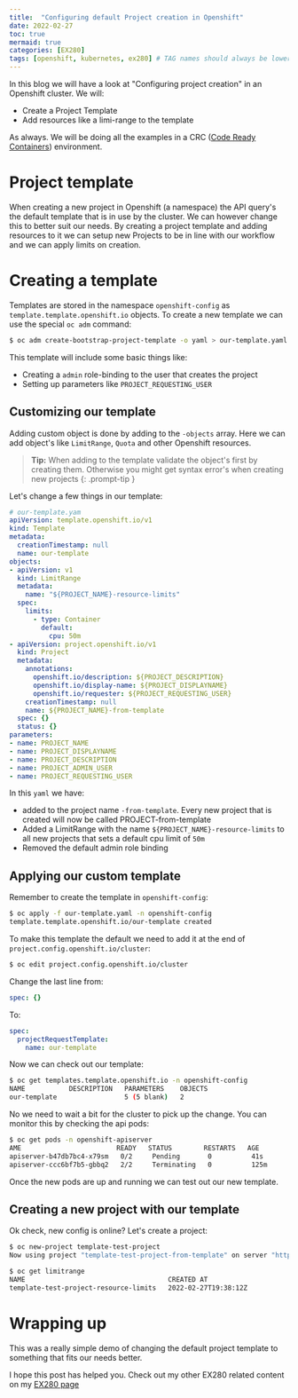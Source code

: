 ```yaml
---
title:  "Configuring default Project creation in Openshift"
date: 2022-02-27
toc: true
mermaid: true
categories: [EX280]
tags: [openshift, kubernetes, ex280] # TAG names should always be lowercase
---
```


In this blog we will have a look at  "Configuring project creation" in an Openshift cluster. We will:
- Create a Project Template
- Add resources like a limi-range to the template

As always. We will be doing all the examples in a CRC ([Code Ready Containers](https://developers.redhat.com/products/codeready-containers/overview)) environment.

# Project template
When creating a new project in Openshift (a namespace) the API query's the default template that is in use by the cluster. We can however change this to better suit our needs.
By creating a project template and adding resources to it we can setup new Projects to be in line with our workflow and we can apply limits on creation.

# Creating a template
Templates are stored in the namespace `openshift-config` as `template.template.openshift.io` objects. To create a new template we can use the special `oc adm` command:

```bash
$ oc adm create-bootstrap-project-template -o yaml > our-template.yaml
```

This template will include some basic things like:
- Creating a `admin` role-binding to the user that creates the project
- Setting up parameters like `PROJECT_REQUESTING_USER`

## Customizing our template
Adding custom object is done by adding to the `-objects` array. Here we can add object's like `LimitRange`, `Quota` and other Openshift resources.

> **Tip:** When adding to the template validate the object's first by creating them. Otherwise you might get syntax error's when creating new projects 
{: .prompt-tip }

Let's change a few things in our template:

```yaml
# our-template.yam
apiVersion: template.openshift.io/v1
kind: Template
metadata:
  creationTimestamp: null
  name: our-template
objects:
- apiVersion: v1
  kind: LimitRange
  metadata:
    name: "${PROJECT_NAME}-resource-limits"
  spec:
    limits:
      - type: Container
        default:
          cpu: 50m
- apiVersion: project.openshift.io/v1
  kind: Project
  metadata:
    annotations:
      openshift.io/description: ${PROJECT_DESCRIPTION}
      openshift.io/display-name: ${PROJECT_DISPLAYNAME}
      openshift.io/requester: ${PROJECT_REQUESTING_USER}
    creationTimestamp: null
    name: ${PROJECT_NAME}-from-template
  spec: {}
  status: {}
parameters:
- name: PROJECT_NAME
- name: PROJECT_DISPLAYNAME
- name: PROJECT_DESCRIPTION
- name: PROJECT_ADMIN_USER
- name: PROJECT_REQUESTING_USER
```

In this `yaml` we have:
- added to the project name `-from-template`. Every new project that is created will now be called PROJECT-from-template
- Added a LimitRange with the name `${PROJECT_NAME}-resource-limits` to all new projects that sets a default cpu limit of `50m`
- Removed the default admin role binding

## Applying our custom template
Remember to create the template in `openshift-config`:

```bash
$ oc apply -f our-template.yaml -n openshift-config
template.template.openshift.io/our-template created 
```

To make this template the default we need to add it at the end of `project.config.openshift.io/cluster`:

```bash
$ oc edit project.config.openshift.io/cluster 
```

Change the last line from:
```yaml
spec: {}
```

To:

```yaml
spec:
  projectRequestTemplate:
    name: our-template
```

Now we can check out our template:

```bash
$ oc get templates.template.openshift.io -n openshift-config
NAME           DESCRIPTION   PARAMETERS    OBJECTS
our-template                 5 (5 blank)   2
```

No we need to wait a bit for the cluster to pick up the change. You can monitor this by checking the api pods:

```bash
$ oc get pods -n openshift-apiserver
AME                        READY   STATUS        RESTARTS   AGE
apiserver-b47db7bc4-x79sm   0/2     Pending       0          41s
apiserver-ccc6bf7b5-gbbq2   2/2     Terminating   0          125m
```

Once the new pods are up and running we can test out our new template.

## Creating a new project with our template
Ok check, new config is online? Let's create a project:

```bash
$ oc new-project template-test-project
Now using project "template-test-project-from-template" on server "https://api.crc.testing:6443".
```

```bash
$ oc get limitrange
NAME                                    CREATED AT
template-test-project-resource-limits   2022-02-27T19:38:12Z
```

# Wrapping up
This was a really simple demo of changing the default project template to something that fits our needs better.

I hope this post has helped you. Check out my other EX280 related content on my [EX280 page](https://blog.benstein.nl/ex280/)